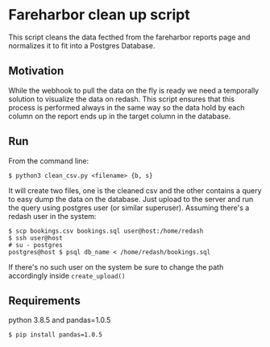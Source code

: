 # Fareharbor clean up script

This script cleans the data fecthed from the fareharbor reports page and normalizes
it to fit into a Postgres Database.

## Motivation
While the webhook to pull the data on the fly is ready we need a temporally
solution to visualize the data on redash. This script ensures that this process
is performed always in the same way so the data hold by each column on the
report ends up in the target column in the database.

## Run
From the command line:
```shell
$ python3 clean_csv.py <filename> {b, s}
```

It will create two files, one is the cleaned csv and the other contains a query
to easy dump the data on the database. Just upload to the server and run the
query using postgres user (or similar superuser). Assuming there's a redash
user in the system:
```shell
$ scp bookings.csv bookings.sql user@host:/home/redash
$ ssh user@host
# su - postgres
postgres@host $ psql db_name < /home/redash/bookings.sql
```

If there's no such user on the system be sure to change the path accordingly
inside `create_upload()`


## Requirements
python 3.8.5 and pandas=1.0.5
```shell
$ pip install pandas=1.0.5
```



